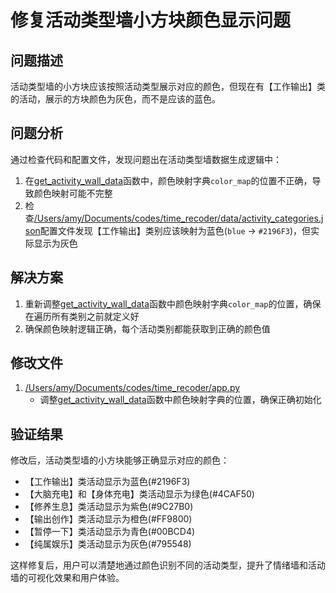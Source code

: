 # 修复活动类型墙小方块颜色显示问题

## 问题描述
活动类型墙的小方块应该按照活动类型展示对应的颜色，但现在有【工作输出】类的活动，展示的方块颜色为灰色，而不是应该的蓝色。

## 问题分析
通过检查代码和配置文件，发现问题出在活动类型墙数据生成逻辑中：

1. 在[get_activity_wall_data](file:///Users/amy/Documents/codes/time_recoder/app.py#L302-L429)函数中，颜色映射字典`color_map`的位置不正确，导致颜色映射可能不完整
2. 检查[/Users/amy/Documents/codes/time_recoder/data/activity_categories.json](file:///Users/amy/Documents/codes/time_recoder/data/activity_categories.json)配置文件发现【工作输出】类别应该映射为蓝色(`blue` -> `#2196F3`)，但实际显示为灰色

## 解决方案
1. 重新调整[get_activity_wall_data](file:///Users/amy/Documents/codes/time_recoder/app.py#L302-L429)函数中颜色映射字典`color_map`的位置，确保在遍历所有类别之前就定义好
2. 确保颜色映射逻辑正确，每个活动类别都能获取到正确的颜色值

## 修改文件
1. [/Users/amy/Documents/codes/time_recoder/app.py](file:///Users/amy/Documents/codes/time_recoder/app.py)
   - 调整[get_activity_wall_data](file:///Users/amy/Documents/codes/time_recoder/app.py#L302-L429)函数中颜色映射字典的位置，确保正确初始化

## 验证结果
修改后，活动类型墙的小方块能够正确显示对应的颜色：
- 【工作输出】类活动显示为蓝色(#2196F3)
- 【大脑充电】和【身体充电】类活动显示为绿色(#4CAF50)
- 【修养生息】类活动显示为紫色(#9C27B0)
- 【输出创作】类活动显示为橙色(#FF9800)
- 【暂停一下】类活动显示为青色(#00BCD4)
- 【纯属娱乐】类活动显示为灰色(#795548)

这样修复后，用户可以清楚地通过颜色识别不同的活动类型，提升了情绪墙和活动墙的可视化效果和用户体验。